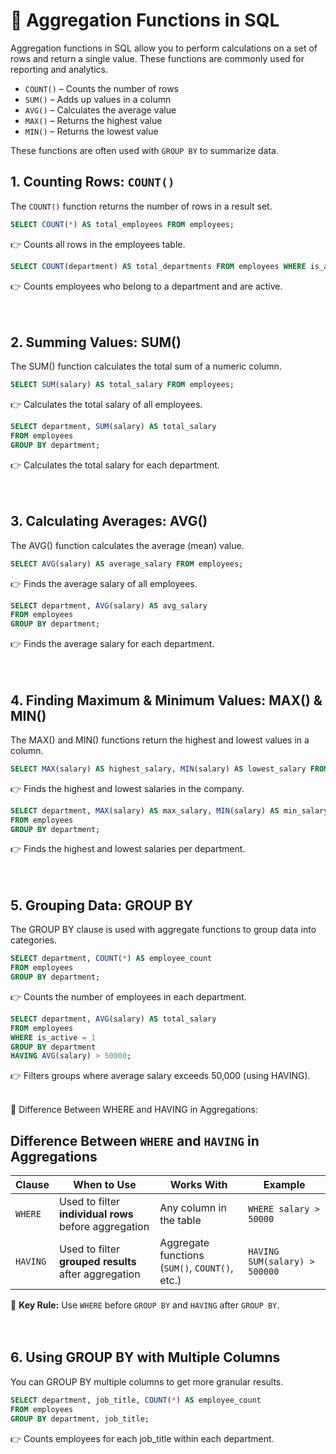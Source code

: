 # 📘 Aggregation Functions in SQL  

Aggregation functions in SQL allow you to perform calculations on a set of rows and return a single value. These functions are commonly used for reporting and analytics.

- `COUNT()` – Counts the number of rows  
- `SUM()` – Adds up values in a column  
- `AVG()` – Calculates the average value  
- `MAX()` – Returns the highest value  
- `MIN()` – Returns the lowest value  

These functions are often used with `GROUP BY` to summarize data.  

## 1️. Counting Rows: `COUNT()`  
The `COUNT()` function returns the number of rows in a result set.  

```sql
SELECT COUNT(*) AS total_employees FROM employees;
```
👉 Counts all rows in the employees table. <br>


```sql
SELECT COUNT(department) AS total_departments FROM employees WHERE is_active = 1;
```
👉 Counts employees who belong to a department and are active. <br><br><br>

## 2. Summing Values: SUM()
The SUM() function calculates the total sum of a numeric column.
```sql
SELECT SUM(salary) AS total_salary FROM employees;
```
👉 Calculates the total salary of all employees. <br>

```sql
SELECT department, SUM(salary) AS total_salary  
FROM employees  
GROUP BY department;
```
👉 Calculates the total salary for each department. <br><br><br>


## 3. Calculating Averages: AVG()
The AVG() function calculates the average (mean) value.
```sql
SELECT AVG(salary) AS average_salary FROM employees;
```
👉 Finds the average salary of all employees. <br>

```sql
SELECT department, AVG(salary) AS avg_salary  
FROM employees  
GROUP BY department;
```
👉 Finds the average salary for each department. <br><br><br>


## 4. Finding Maximum & Minimum Values: MAX() & MIN()
The MAX() and MIN() functions return the highest and lowest values in a column.
```sql
SELECT MAX(salary) AS highest_salary, MIN(salary) AS lowest_salary FROM employees;
```
👉 Finds the highest and lowest salaries in the company. <br>

```sql
SELECT department, MAX(salary) AS max_salary, MIN(salary) AS min_salary  
FROM employees  
GROUP BY department;
```
👉 Finds the highest and lowest salaries per department. <br><br><br>


## 5. Grouping Data: GROUP BY
The GROUP BY clause is used with aggregate functions to group data into categories.
```sql
SELECT department, COUNT(*) AS employee_count  
FROM employees  
GROUP BY department;
```
👉 Counts the number of employees in each department. <br>

```sql
SELECT department, AVG(salary) AS total_salary  
FROM employees  
WHERE is_active = 1  
GROUP BY department  
HAVING AVG(salary) > 50000;
```
👉 Filters groups where average salary exceeds 50,000 (using HAVING). <br><br>

🔹 Difference Between WHERE and HAVING in Aggregations:
## Difference Between `WHERE` and `HAVING` in Aggregations

| Clause  | When to Use | Works With | Example |
|---------|------------|------------|---------|
| `WHERE`  | Used to filter **individual rows** before aggregation | Any column in the table | `WHERE salary > 50000` |
| `HAVING` | Used to filter **grouped results** after aggregation | Aggregate functions (`SUM()`, `COUNT()`, etc.) | `HAVING SUM(salary) > 500000` |

🔹 **Key Rule:** Use `WHERE` before `GROUP BY` and `HAVING` after `GROUP BY`. <br><br><br>

## 6. Using GROUP BY with Multiple Columns
You can GROUP BY multiple columns to get more granular results.
```sql
SELECT department, job_title, COUNT(*) AS employee_count  
FROM employees  
GROUP BY department, job_title;
```
👉 Counts employees for each job_title within each department.


